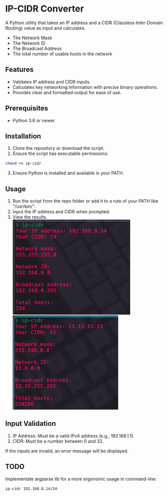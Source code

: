 # IP-CIDR Converter

A Python utility that takes an IP address and a CIDR (Classless Inter-Domain Routing) value as input and calculates:

- The Network Mask
- The Network ID
- The Broadcast Address
- The total number of usable hosts in the network

## Features

- Validates IP address and CIDR inputs.
- Calculates key networking information with precise binary operations.
- Provides clear and formatted output for ease of use.

## Prerequisites

- Python 3.6 or newer.

## Installation

1. Clone the repository or download the script.
2. Ensure the script has executable permissions:

```bash
chmod +x ip-cidr
```

3. Ensure Python is installed and available in your PATH. 

## Usage

1. Run the script from the repo folder or add it to a rute of your PATH like "/usr/bin/".
2. Input the IP address and CIDR when prompted.
3. View the results.
![image](./images/POC1.png)
![image](./images/POC2.png)
## Input Validation

1. IP Address: Must be a valid IPv4 address (e.g., 192.168.1.1).
2. CIDR: Must be a number between 0 and 32.

If the inputs are invalid, an error message will be displayed.

## TODO

Implementate argparse lib for a more ergonomic usage in command-line:
```bash
ip-cidr 192.168.0.14/24
```
